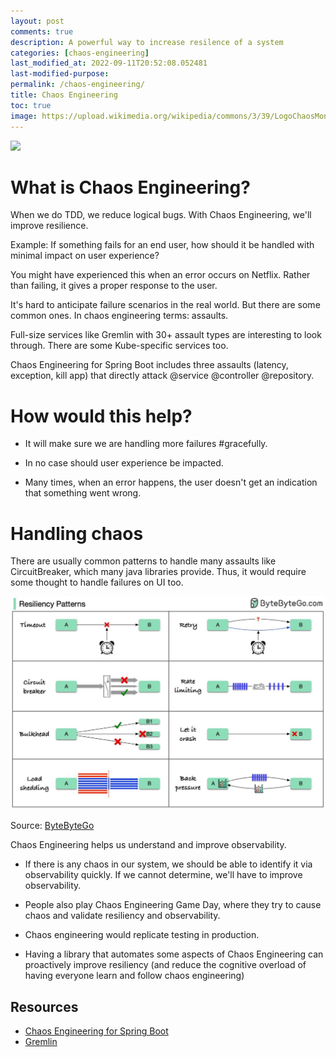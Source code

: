 ```yaml
---
layout: post
comments: true
description: A powerful way to increase resilence of a system
categories: [chaos-engineering]
last_modified_at: 2022-09-11T20:52:08.052481
last-modified-purpose:
permalink: /chaos-engineering/
title: Chaos Engineering
toc: true
image: https://upload.wikimedia.org/wikipedia/commons/3/39/LogoChaosMonkeysNetflix.png
---
```

![](https://upload.wikimedia.org/wikipedia/commons/3/39/LogoChaosMonkeysNetflix.png)

# What is Chaos Engineering?

When we do TDD, we reduce logical bugs. With Chaos Engineering, we'll improve resilience.

Example: If something fails for an end user, how should it be handled with minimal impact on user experience?

You might have experienced this when an error occurs on Netflix. Rather than failing, it gives a proper response to the user.

It's hard to anticipate failure scenarios in the real world. But there are some common ones. In chaos engineering terms: assaults.

Full-size services like Gremlin with 30+ assault types are interesting to look through.
There are some Kube-specific services too.

Chaos Engineering for Spring Boot includes three assaults (latency, exception, kill app) that directly attack @service @controller @repository.

# How would this help?

- It will make sure we are handling more failures #gracefully.

- In no case should user experience be impacted.

- Many times, when an error happens, the user doesn't get an indication that something went wrong.

# Handling chaos

There are usually common patterns to handle many assaults like CircuitBreaker, which many java libraries provide. Thus, it would require some thought to handle failures on UI too.

![ByteByteGo](/images/chaos-engineering.jpeg)

Source: [ByteByteGo](https://bytebytego.com/newsletter)

Chaos Engineering helps us understand and improve observability.

- If there is any chaos in our system, we should be able to identify it via observability quickly. If we cannot determine, we'll have to improve observability.

- People also play Chaos Engineering Game Day, where they try to cause chaos and validate resiliency and observability.

- Chaos engineering would replicate testing in production.

- Having a library that automates some aspects of Chaos Engineering can proactively improve resiliency (and reduce the cognitive overload of having everyone learn and follow chaos engineering)

## Resources

- [Chaos Engineering for Spring Boot](https://codecentric.github.io/chaos-monkey-spring-boot/)
- [Gremlin](https://www.gremlin.com/)
